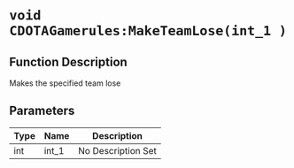# `void CDOTAGamerules:MakeTeamLose(int_1 )`
## Function Description
Makes the specified team lose
## Parameters
Type|Name|Description
--|--|--
int|int_1|No Description Set
